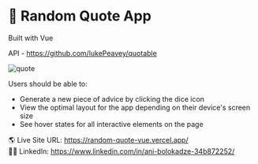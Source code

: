 # 🎉 Random Quote App

Built with Vue

API - https://github.com/lukePeavey/quotable

![quote](https://user-images.githubusercontent.com/89190087/228604220-8a5872ff-eb56-4c09-8679-d254b4ab3d9b.png)


Users should be able to:

- Generate a new piece of advice by clicking the dice icon
- View the optimal layout for the app depending on their device's screen size
- See hover states for all interactive elements on the page


🌎 Live Site URL: https://random-quote-vue.vercel.app/ <br>
👩‍💻 LinkedIn: https://www.linkedin.com/in/ani-bolokadze-34b872252/

